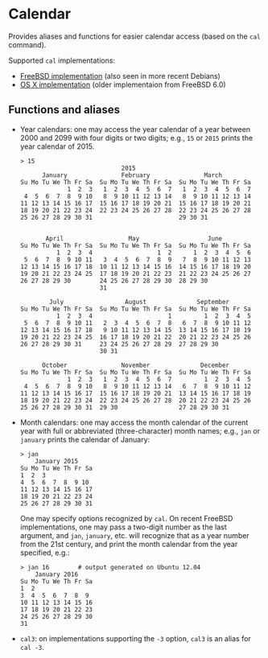 Calendar
========

Provides aliases and functions for easier calendar access (based on the `cal`
command).

Supported `cal` implementations:

* [FreeBSD implementation](https://www.freebsd.org/cgi/man.cgi?query=cal) (also
  seen in more recent Debians)
* [OS X implementation](https://developer.apple.com/library/mac/documentation/Darwin/Reference/ManPages/man1/cal.1.html)
  (older implementaion from FreeBSD 6.0)


Functions and aliases
---------------------

* Year calendars: one may access the year calendar of a year between 2000 and
  2099 with four digits or two digits; e.g., `15` or `2015` prints the year
  calendar of 2015.

  ```
  > 15
                              2015
        January               February               March
  Su Mo Tu We Th Fr Sa  Su Mo Tu We Th Fr Sa  Su Mo Tu We Th Fr Sa
               1  2  3   1  2  3  4  5  6  7   1  2  3  4  5  6  7
   4  5  6  7  8  9 10   8  9 10 11 12 13 14   8  9 10 11 12 13 14
  11 12 13 14 15 16 17  15 16 17 18 19 20 21  15 16 17 18 19 20 21
  18 19 20 21 22 23 24  22 23 24 25 26 27 28  22 23 24 25 26 27 28
  25 26 27 28 29 30 31                        29 30 31


         April                  May                   June
  Su Mo Tu We Th Fr Sa  Su Mo Tu We Th Fr Sa  Su Mo Tu We Th Fr Sa
            1  2  3  4                  1  2      1  2  3  4  5  6
   5  6  7  8  9 10 11   3  4  5  6  7  8  9   7  8  9 10 11 12 13
  12 13 14 15 16 17 18  10 11 12 13 14 15 16  14 15 16 17 18 19 20
  19 20 21 22 23 24 25  17 18 19 20 21 22 23  21 22 23 24 25 26 27
  26 27 28 29 30        24 25 26 27 28 29 30  28 29 30
                        31

          July                 August              September
  Su Mo Tu We Th Fr Sa  Su Mo Tu We Th Fr Sa  Su Mo Tu We Th Fr Sa
            1  2  3  4                     1         1  2  3  4  5
   5  6  7  8  9 10 11   2  3  4  5  6  7  8   6  7  8  9 10 11 12
  12 13 14 15 16 17 18   9 10 11 12 13 14 15  13 14 15 16 17 18 19
  19 20 21 22 23 24 25  16 17 18 19 20 21 22  20 21 22 23 24 25 26
  26 27 28 29 30 31     23 24 25 26 27 28 29  27 28 29 30
                        30 31

        October               November              December
  Su Mo Tu We Th Fr Sa  Su Mo Tu We Th Fr Sa  Su Mo Tu We Th Fr Sa
               1  2  3   1  2  3  4  5  6  7         1  2  3  4  5
   4  5  6  7  8  9 10   8  9 10 11 12 13 14   6  7  8  9 10 11 12
  11 12 13 14 15 16 17  15 16 17 18 19 20 21  13 14 15 16 17 18 19
  18 19 20 21 22 23 24  22 23 24 25 26 27 28  20 21 22 23 24 25 26
  25 26 27 28 29 30 31  29 30                 27 28 29 30 31
  ```

* Month calendars: one may access the month calendar of the current year with
  full or abbreviated (three-character) month names; e.g., `jan` or `january`
  prints the calendar of January:

  ```
  > jan
      January 2015
  Su Mo Tu We Th Fr Sa
  1  2  3
  4  5  6  7  8  9 10
  11 12 13 14 15 16 17
  18 19 20 21 22 23 24
  25 26 27 28 29 30 31

  ```

  One may specify options recognized by `cal`. On recent FreeBSD
  implementations, one may pass a two-digit number as the last argument, and
  `jan`, `january`, etc. will recognize that as a year number from the 21st
  century, and print the month calendar from the year specified, e.g.:

  ```
  > jan 16        # output generated on Ubuntu 12.04
      January 2016
  Su Mo Tu We Th Fr Sa
  1  2
  3  4  5  6  7  8  9
  10 11 12 13 14 15 16
  17 18 19 20 21 22 23
  24 25 26 27 28 29 30
  31
  ```

* `cal3`: on implementations supporting the `-3` option, `cal3` is an alias for
  `cal -3`.
